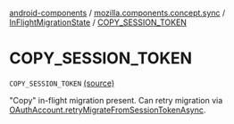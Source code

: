 [android-components](../../index.md) / [mozilla.components.concept.sync](../index.md) / [InFlightMigrationState](index.md) / [COPY_SESSION_TOKEN](./-c-o-p-y_-s-e-s-s-i-o-n_-t-o-k-e-n.md)

# COPY_SESSION_TOKEN

`COPY_SESSION_TOKEN` [(source)](https://github.com/mozilla-mobile/android-components/blob/master/components/concept/sync/src/main/java/mozilla/components/concept/sync/OAuthAccount.kt#L58)

"Copy" in-flight migration present. Can retry migration via [OAuthAccount.retryMigrateFromSessionTokenAsync](../-o-auth-account/retry-migrate-from-session-token-async.md).

